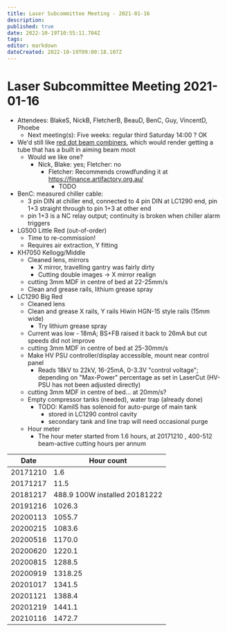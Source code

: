 ```yaml
---
title: Laser Subcommittee Meeting - 2021-01-16
description: 
published: true
date: 2022-10-19T10:55:11.704Z
tags: 
editor: markdown
dateCreated: 2022-10-19T09:00:18.107Z
---
```


# Laser Subcommittee Meeting 2021-01-16

-   Attendees: BlakeS, NickB, FletcherB, BeauD, BenC, Guy, VincentD, Phoebe
    -   Next meeting(s): Five weeks: regular third Saturday 14:00 ? OK
-   We'd still like [red dot beam combiners](/subcommittee/laser-minutes-20191216), which would render getting a tube that has a built in aiming beam moot
    -   Would we like one?
        -   Nick, Blake: yes; Fletcher: no
            -   Fletcher: Recommends crowdfunding it at <https://finance.artifactory.org.au/>
                -   TODO
-   BenC: measured chiller cable:
    -   3 pin DIN at chiller end, connected to 4 pin DIN at LC1290 end, pin 1+3 straight through to pin 1+3 at other end
    -   pin 1+3 is a NC relay output; continuity is broken when chiller alarm triggers
-   LG500 Little Red (out-of-order)
    -   Time to re-commission!
    -   Requires air extraction, Y fitting
-   KH7050 Kellogg/Middle
    -   Cleaned lens, mirrors
        -   X mirror, travelling gantry was fairly dirty
        -   Cutting double images -\> X mirror realign
    -   cutting 3mm MDF in centre of bed at 22-25mm/s
    -   Clean and grease rails, lithium grease spray
-   LC1290 Big Red
    -   Cleaned lens
    -   Clean and grease X rails, Y rails Hiwin HGN-15 style rails (15mm wide)
        -   Try lithium grease spray
    -   Current was low - 18mA; BS+FB raised it back to 26mA but cut speeds did not improve
    -   cutting 3mm MDF in centre of bed at 25-30mm/s
    -   Make HV PSU controller/display accessible, mount near control panel
        -   Reads 18kV to 22kV, 16-25mA, 0-3.3V "control voltage"; depending on "Max-Power" percentage as set in LaserCut (HV-PSU has not been adjusted directly)
    -   cutting 3mm MDF in centre of bed... at 20mm/s?
    -   Empty compressor tanks (needed), water trap (already done)
        -   TODO: KamilS has solenoid for auto-purge of main tank
            -   stored in LC1290 control cavity
            -   secondary tank and line trap will need occasional purge
    -   Hour meter
        -   The hour meter started from 1.6 hours, at 20171210 , 400-512 beam-active cutting hours per annum

| Date     | Hour count                    |
|----------|-------------------------------|
| 20171210 | 1.6                           |
| 20171217 | 11.5                          |
| 20181217 | 488.9 100W installed 20181222 |
| 20191216 | 1026.3                        |
| 20200113 | 1055.7                        |
| 20200215 | 1083.6                        |
| 20200516 | 1170.0                        |
| 20200620 | 1220.1                        |
| 20200815 | 1288.5                        |
| 20200919 | 1318.25                       |
| 20201017 | 1341.5                        |
| 20201121 | 1388.4                        |
| 20201219 | 1441.1                        |
| 20210116 | 1472.7                        |
